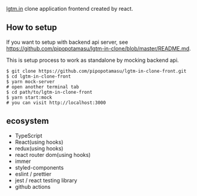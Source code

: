 [lgtm.in](https://lgtm.in/) clone application frontend created by react.

## How to setup
If you want to setup with backend api server, see https://github.com/pipopotamasu/lgtm-in-clone/blob/master/README.md.

This is setup process to work as standalone by mocking backend api.

```
$ git clone https://github.com/pipopotamasu/lgtm-in-clone-front.git
$ cd lgtm-in-clone-front
$ yarn mock-server
# open another terminal tab
$ cd path/to/lgtm-in-clone-front
$ yarn start:mock
# you can visit http://localhost:3000
```

## ecosystem
- TypeScript
- React(using hooks)
- redux(using hooks)
- react router dom(using hooks)
- immer
- styled-components
- eslint / prettier
- jest / react testing library
- github actions
